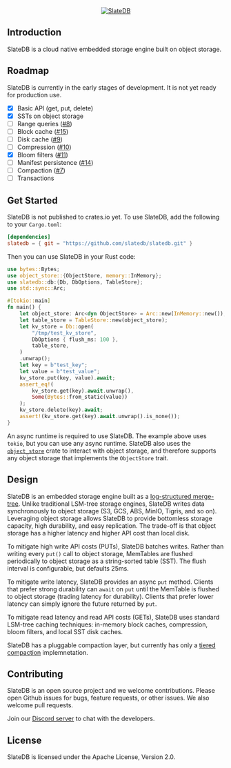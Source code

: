 <div align="center">
  <a href="https://slatedb.io"><img src="https://github.com/slatedb/slatedb-website/blob/main/assets/png/gh-banner.png?raw=true" alt="SlateDB"></a>
</div>

## Introduction

SlateDB is a cloud native embedded storage engine built on object storage.

## Roadmap

SlateDB is currently in the early stages of development. It is not yet ready for production use.

- [x] Basic API (get, put, delete)
- [x] SSTs on object storage
- [ ] Range queries ([#8](https://github.com/slatedb/slatedb/issues/8))
- [ ] Block cache ([#15](https://github.com/slatedb/slatedb/issues/15))
- [ ] Disk cache ([#9](https://github.com/slatedb/slatedb/issues/9))
- [ ] Compression ([#10](https://github.com/slatedb/slatedb/issues/10))
- [x] Bloom filters ([#11](https://github.com/slatedb/slatedb/issues/11))
- [ ] Manifest persistence ([#14](https://github.com/slatedb/slatedb/issues/14))
- [ ] Compaction ([#7](https://github.com/slatedb/slatedb/issues/7))
- [ ] Transactions

## Get Started

SlateDB is not published to crates.io yet. To use SlateDB, add the following to your `Cargo.toml`:

```toml
[dependencies]
slatedb = { git = "https://github.com/slatedb/slatedb.git" }
```

Then you can use SlateDB in your Rust code:

```rust
use bytes::Bytes;
use object_store::{ObjectStore, memory::InMemory};
use slatedb::db:{Db, DbOptions, TableStore};
use std::sync::Arc;

#[tokio::main]
fn main() {
    let object_store: Arc<dyn ObjectStore> = Arc::new(InMemory::new());
    let table_store = TableStore::new(object_store);
    let kv_store = Db::open(
        "/tmp/test_kv_store",
        DbOptions { flush_ms: 100 },
        table_store,
    )
    .unwrap();
    let key = b"test_key";
    let value = b"test_value";
    kv_store.put(key, value).await;
    assert_eq!(
        kv_store.get(key).await.unwrap(),
        Some(Bytes::from_static(value))
    );
    kv_store.delete(key).await;
    assert!(kv_store.get(key).await.unwrap().is_none());
}
```

An async runtime is required to use SlateDB. The example above uses `tokio`, but you can use any async runtime. SlateDB also uses the [`object_store`](https://docs.rs/object_store/latest/object_store/) crate to interact with object storage, and therefore supports any object storage that implements the `ObjectStore` trait.

## Design

SlateDB is an embedded storage engine built as a [log-structured merge-tree](https://en.wikipedia.org/wiki/Log-structured_merge-tree). Unlike traditional LSM-tree storage engines, SlateDB writes data synchronously to object storage (S3, GCS, ABS, MinIO, Tigris, and so on). Leveraging object storage allows SlateDB to provide bottomless storage capacity, high durability, and easy replication. The trade-off is that object storage has a higher latency and higher API cost than local disk.

To mitigate high write API costs (PUTs), SlateDB batches writes. Rather than writing every `put()` call to object storage, MemTables are flushed periodically to object storage as a string-sorted table (SST). The flush interval is configurable, but defaults 25ms.

To mitigate write latency, SlateDB provides an async `put` method. Clients that prefer strong durability can `await` on `put` until the MemTable is flushed to object storage (trading latency for durability). Clients that prefer lower latency can simply ignore the future returned by `put`.

To mitigate read latency and read API costs (GETs), SlateDB uses standard LSM-tree caching techniques: in-memory block caches, compression, bloom filters, and local SST disk caches.

SlateDB has a pluggable compaction layer, but currently has only a [tiered compaction](https://github.com/facebook/rocksdb/wiki/Compaction#tiered) implemnetation.

## Contributing

SlateDB is an open source project and we welcome contributions. Please open Github issues for bugs, feature requests, or other issues. We also welcome pull requests.

Join our [Discord server](https://discord.gg/mHYmGy5MgA) to chat with the developers.

## License

SlateDB is licensed under the Apache License, Version 2.0.

